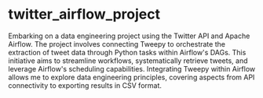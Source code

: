 # twitter_airflow_project

Embarking on a data engineering project using the Twitter API and Apache Airflow. The project involves connecting Tweepy to orchestrate the extraction of tweet data through Python tasks within Airflow's DAGs. This initiative aims to streamline workflows, systematically retrieve tweets, and leverage Airflow's scheduling capabilities. Integrating Tweepy within Airflow allows me to explore data engineering principles, covering aspects from API connectivity to exporting results in CSV format.
